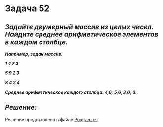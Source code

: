 # Задача 52

## ***Задайте двумерный массив из целых чисел. Найдите среднее арифметическое элементов в каждом столбце.***

***Например, задан массив:***

***1 4 7 2***

***5 9 2 3***

***8 4 2 4***

***Среднее арифметическое каждого столбца: 4,6; 5,6; 3,6; 3.***

## ***Решение:***

Решение представлено в файле [Program.cs](Program.cs)